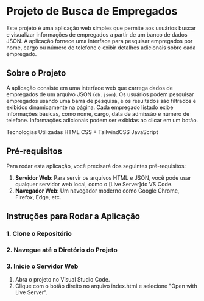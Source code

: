 # Projeto de Busca de Empregados

Este projeto é uma aplicação web simples que permite aos usuários buscar e visualizar informações de empregados a partir de um banco de dados JSON. A aplicação fornece uma interface para pesquisar empregados por nome, cargo ou número de telefone e exibir detalhes adicionais sobre cada empregado.

## Sobre o Projeto

A aplicação consiste em uma interface web que carrega dados de empregados de um arquivo JSON (`db.json`). Os usuários podem pesquisar empregados usando uma barra de pesquisa, e os resultados são filtrados e exibidos dinamicamente na página. Cada empregado listado exibe informações básicas, como nome, cargo, data de admissão e número de telefone. Informações adicionais podem ser exibidas ao clicar em um botão.

Tecnologias Utilizadas
HTML
CSS + TailwindCSS
JavaScript

## Pré-requisitos

Para rodar esta aplicação, você precisará dos seguintes pré-requisitos:

1. **Servidor Web**: Para servir os arquivos HTML e JSON, você pode usar qualquer servidor web local, como o [Live Server]do VS Code.
2. **Navegador Web**: Um navegador moderno como Google Chrome, Firefox, Edge, etc.

## Instruções para Rodar a Aplicação

### 1. Clone o Repositório
### 2. Navegue até o Diretório do Projeto
### 3. Inicie o Servidor Web
1. Abra o projeto no Visual Studio Code.
2. Clique com o botão direito no arquivo index.html e selecione "Open with Live Server".
